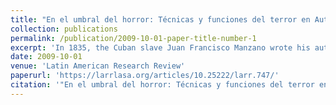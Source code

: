 ```yaml
---
title: "En el umbral del horror: Técnicas y funciones del terror en Autobiografía de un esclavo de Juan Francisco Manzano"
collection: publications
permalink: /publication/2009-10-01-paper-title-number-1
excerpt: 'In 1835, the Cuban slave Juan Francisco Manzano wrote his autobiography, fulfilling a request made by the abolitionist Domingo del Monte. The original manuscript shows a psychologically split narrator who confronts himself and projects a terrifying mood that produces intense empathy to his readers. In opposition to horror, the terrifying modality is defined by its tendency for concealment whereby it creates incertitude and intrigue. This is visible in the multiple episodes of torture presented in Manzano’s text, in which the narrator focuses on the previous moments of the event, avoiding graphic descriptions. Throughout the analysis of the manuscript’s transcription of William Luis, I argue that this terrifying mood manages to convey the experience of slavery, an unfamiliar condition which most readers were and are unable to grasp. Through an imaginative process, readers can gain access to that experience and feel empathy for the slave at the threshold of horror'
date: 2009-10-01
venue: 'Latin American Research Review'
paperurl: 'https://larrlasa.org/articles/10.25222/larr.747/'
citation: '"En el umbral del horror: Técnicas y funciones del terror en Autobiografía del esclavo de Juan Francisco Manzano.” Latin American Research Review, vol. 56, no. 1, 2021, 113-125'
---
```



